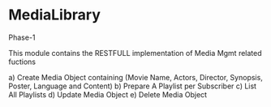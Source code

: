 # MediaLibrary
Phase-1

This module contains the RESTFULL implementation of Media Mgmt related fuctions

a) Create Media Object containing (Movie Name, Actors, Director, Synopsis, Poster, Language and Content)
b) Prepare A Playlist per Subscriber
c) List All Playlists
d) Update Media Object
e) Delete Media Object


